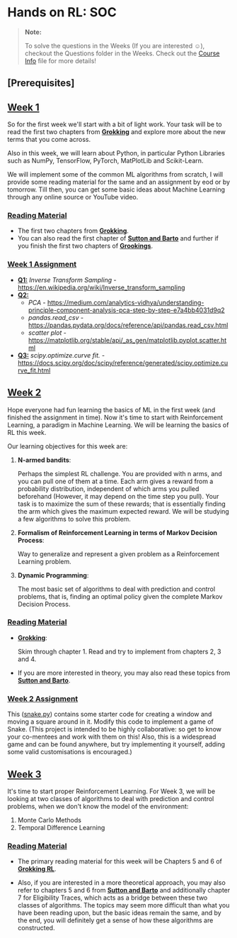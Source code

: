 # Hands on RL: SOC

> **Note:**
>
> To solve the questions in the Weeks (If you are interested ☺️), checkout the Questions folder in the Weeks.
> Check out the [Course Info](CourseInfo.md) file for more details!

## [Prerequisites]

<!-- To Complete -->

## [Week 1](Week1)

So for the first week we'll start with a bit of light work. Your task will be to read the first two chapters from
[**Grokking**](Books/Grokking_RL.pdf) and explore more about the new terms that you come across.

Also in this week, we will learn about Python, in particular Python Libraries such as NumPy, TensorFlow, PyTorch,
MatPlotLib and Scikit-Learn.

We will implement some of the common ML algorithms from scratch, I will provide some reading material for the same and
an assignment by eod or by tomorrow. Till then, you can get some basic ideas about Machine Learning through any online
source or YouTube video.

<!--
Also, I feel the best way to enhance collaboration in this project is to make teams among the mentees.
Please find a group of co-mentees and team up with (no strict limit on team size).
Let me know the people you are teaming up with.
Also note that, in the end, we wish for all the mentees to work together on this project.
Hence, team membership is not fixed for the duration of the project, and there is no cap on team size.
Collaboration and Discussions across teams is also encouraged.
-->

### [Reading Material](Books)

- The first two chapters from [**Grokking**](Books/Grokking_RL.pdf).
- You can also read the first chapter of [**Sutton and Barto**](Books/Sutton_and_Barto.pdf) and further if you
  finish the first two chapters of [**Grookings**](Books/Grokking_RL.pdf).

### [Week 1 Assignment](Week1/Questions)

- [**Q1:**](Week1/Questions/q1) _Inverse Transform Sampling_ - https://en.wikipedia.org/wiki/Inverse_transform_sampling
- [**Q2:**](Week1/Questions/q2)
    - _PCA_ -
      https://medium.com/analytics-vidhya/understanding-principle-component-analysis-pca-step-by-step-e7a4bb4031d9q2
    - _pandas.read_csv_ - https://pandas.pydata.org/docs/reference/api/pandas.read_csv.html
    - _scatter plot_ - https://matplotlib.org/stable/api/_as_gen/matplotlib.pyplot.scatter.html
- [**Q3:**](Week1/Questions/q3) _scipy.optimize.curve fit._ -
  https://docs.scipy.org/doc/scipy/reference/generated/scipy.optimize.curve_fit.html

<!--
For this week DM the solution files to me, we will make a proper repository from the next week.
Note that using any generative AI is not encouraged.
Happy Learning!
-->

## [Week 2](Week2)

Hope everyone had fun learning the basics of ML in the first week (and finished the assignment in time). Now it's time
to start with Reinforcement Learning, a paradigm in Machine Learning. We will be learning the basics of RL this week.

Our learning objectives for this week are:

1. **N-armed bandits**:

   Perhaps the simplest RL challenge. You are provided with n arms, and you can pull one of them at a time. Each arm
   gives a reward from a probability distribution, independent of which arms you pulled beforehand (However, it may
   depend on the time step you pull). Your task is to maximize the sum of these rewards; that is essentially finding the
   arm which gives the maximum expected reward. We will be studying a few algorithms to solve this problem.

2. **Formalism of Reinforcement Learning in terms of Markov Decision Process**:

   Way to generalize and represent a given problem as a Reinforcement Learning problem.

3. **Dynamic Programming**:

   The most basic set of algorithms to deal with prediction and control problems, that is, finding an optimal policy
   given the complete Markov Decision Process.

### [Reading Material](Books)

- [**Grokking**](Books/Grokking_RL.pdf):

  Skim through chapter 1. Read and try to implement from chapters 2, 3 and 4.

- If you are more interested in theory, you may also read these topics from
  [**Sutton and Barto**](Books/Sutton_and_Barto.pdf).

### [Week 2 Assignment](Week2/Questions)

This ([snake.py](Week2/Questions/snake.py)) contains some starter code for creating a window and moving a square
around in it.
Modify this code to implement a game of Snake.
(This project is intended to be highly collaborative: so get to know your co-mentees and work with them on this! Also,
this is a widespread game and can be found anywhere, but try implementing it yourself, adding some valid customisations
is encouraged.)

<!--
- **Submission deadline:** 15th June EOD, DM me your submissions and tell the customizations if you did any.
-->

## [Week 3](Week3)

It's time to start proper Reinforcement Learning.
For Week 3, we will be looking at two classes of algorithms to deal with prediction and control problems, when we don't
know the model of the environment:

1. Monte Carlo Methods
2. Temporal Difference Learning

### [Reading Material](Books)

- The primary reading material for this week will be Chapters 5 and 6 of [**Grokking RL**](Books/Grokking_RL.pdf).

- Also, if you are interested in a more theoretical approach, you may also refer to chapters 5 and 6 from
  [**Sutton and Barto**](Books/Sutton_and_Barto.pdf) and additionally chapter 7 for Eligibility Traces, which
  acts as a bridge between these two classes of algorithms.
  The topics may seem more difficult than what you have been reading upon, but the basic ideas remain the same, and by
  the end, you will definitely get a sense of how these algorithms are constructed.

<!--
Assignments for this week will be released shortly (we will probably start with our first game 🥳, albeit a simple one).
PS: Do submit the assignment for the previous week as soon as possible 🥲.
-->